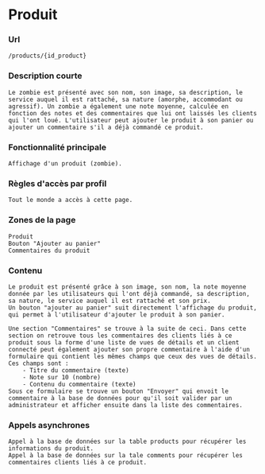 # Produit

### Url
    /products/{id_product}

### Description courte
    Le zombie est présenté avec son nom, son image, sa description, le service auquel il est rattaché, sa nature (amorphe, accommodant ou agressif). Un zombie a également une note moyenne, calculée en fonction des notes et des commentaires que lui ont laissés les clients qui l'ont loué. L'utilisateur peut ajouter le produit à son panier ou ajouter un commentaire s'il a déjà commandé ce produit.

### Fonctionnalité principale
    Affichage d'un produit (zombie).

### Règles d'accès par profil
    Tout le monde a accès à cette page.

### Zones de la page
    Produit
    Bouton "Ajouter au panier" 
    Commentaires du produit

### Contenu
    Le produit est présenté grâce à son image, son nom, la note moyenne donnée par les utilisateurs qui l'ont déjà commandé, sa description, sa nature, le service auquel il est rattaché et son prix.
    Un bouton "ajouter au panier" suit directement l'affichage du produit, qui permet à l'utilisateur d'ajouter le produit à son panier.
    
    Une section "Commentaires" se trouve à la suite de ceci. Dans cette section on retrouve tous les commentaires des clients liés à ce produit sous la forme d'une liste de vues de détails et un client connecté peut également ajouter son propre commentaire à l'aide d'un formulaire qui contient les mêmes champs que ceux des vues de détails. Ces champs sont :
        - Titre du commentaire (texte)
        - Note sur 10 (nombre)
        - Contenu du commentaire (texte)
    Sous ce formulaire se trouve un bouton "Envoyer" qui envoit le commentaire à la base de données pour qu'il soit valider par un administrateur et afficher ensuite dans la liste des commentaires.

### Appels asynchrones
    Appel à la base de données sur la table products pour récupérer les informations du produit.
    Appel à la base de données sur la tale comments pour récupérer les commentaires clients liés à ce produit.